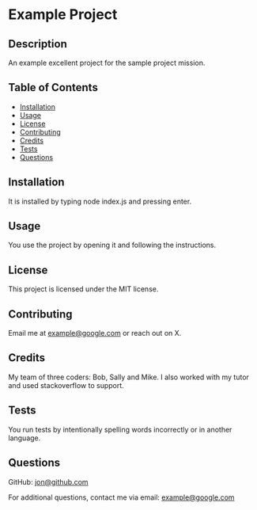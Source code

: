 # Example Project

## Description

An example excellent project for the sample project mission.

## Table of Contents

- [Installation](#installation)
- [Usage](#usage)
- [License](#license)
- [Contributing](#contributing)
- [Credits](#credits)
- [Tests](#tests)
- [Questions](#questions)

## Installation

It is installed by typing node index.js and pressing enter.

## Usage

You use the project by opening it and following the instructions.

## License

This project is licensed under the MIT license.

## Contributing

Email me at example@google.com or reach out on X.

## Credits

My team of three coders: Bob, Sally and Mike. I also worked with my tutor and used stackoverflow to support.

## Tests

You run tests by intentionally spelling words incorrectly or in another language.

## Questions

GitHub: [jon@github.com](https://github.com/jon@github.com)

For additional questions, contact me via email: example@google.com
